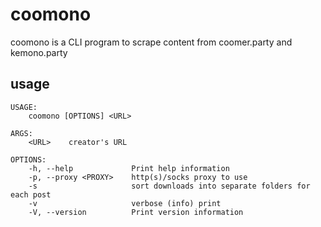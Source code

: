 # coomono
coomono is a CLI program to scrape content from coomer.party and kemono.party

## usage
```
USAGE:
    coomono [OPTIONS] <URL>

ARGS:
    <URL>    creator's URL

OPTIONS:
    -h, --help             Print help information
    -p, --proxy <PROXY>    http(s)/socks proxy to use
    -s                     sort downloads into separate folders for each post
    -v                     verbose (info) print
    -V, --version          Print version information
```